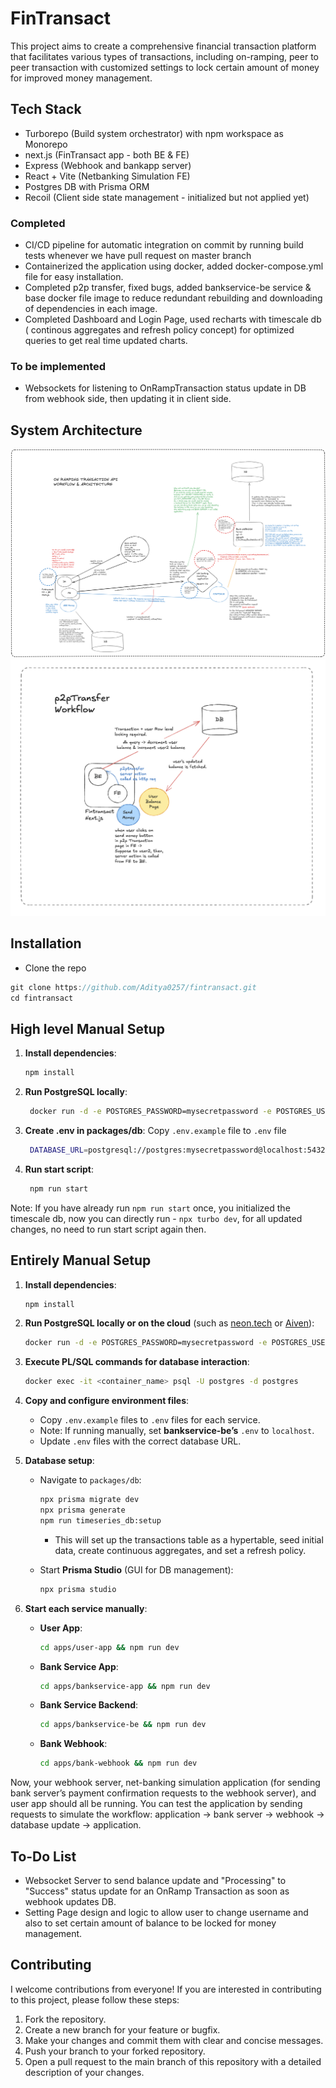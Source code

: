 # FinTransact

This project aims to create a comprehensive financial transaction platform that facilitates various types of transactions, including on-ramping, peer to peer transaction with customized settings to lock certain amount of money for improved money management.

## Tech Stack

- Turborepo (Build system orchestrator) with npm workspace as Monorepo
- next.js (FinTransact app - both BE & FE)
- Express (Webhook and bankapp server)
- React + Vite (Netbanking Simulation FE)
- Postgres DB with Prisma ORM
- Recoil (Client side state management - initialized but not applied yet)

### Completed

- CI/CD pipeline for automatic integration on commit by running build tests whenever we have pull request on master branch
- Containerized the application using docker, added docker-compose.yml file for easy installation.
- Completed p2p transfer, fixed bugs, added bankservice-be service & base docker file image to reduce redundant rebuilding and downloading of dependencies in each image.
- Completed Dashboard and Login Page, used recharts with timescale db ( continous aggregates and refresh policy concept) for optimized queries to get real time updated charts.

### To be implemented

- Websockets for listening to OnRampTransaction status update in DB from webhook side, then updating it in client side.

## System Architecture

![OnRamping System Architecture & Workflow](https://github.com/Aditya0257/fintransact/blob/master/onRampTransc_lightmode_img.png)
![Peer to Peer (p2p) Workflow](https://github.com/Aditya0257/fintransact/blob/master/p2pTransferWorkflow.png)

## Installation

- Clone the repo

```jsx
git clone https://github.com/Aditya0257/fintransact.git
cd fintransact
```

## High level Manual Setup

1. **Install dependencies**:

    ```bash
    npm install
    ```

2. **Run PostgreSQL locally**:

   ```bash
    docker run -d -e POSTGRES_PASSWORD=mysecretpassword -e POSTGRES_USER=postgres -e POSTGRES_DB=postgres -p 5432:5432 timescale/timescaledb:latest-pg17
   ```

3. **Create .env in packages/db**:
   Copy `.env.example` file to `.env` file

   ```bash
    DATABASE_URL=postgresql://postgres:mysecretpassword@localhost:5432/postgres
    ```

4. **Run start script**:

   ```bash
    npm run start
    ```

Note: If you have already run `npm run start` once, you initialized the timescale db, now you can directly run - `npx turbo dev`, for all updated changes, no need to run start script again then.

## Entirely Manual Setup

1. **Install dependencies**:

    ```bash
    npm install
    ```

2. **Run PostgreSQL locally or on the cloud** (such as [neon.tech](https://neon.tech) or [Aiven](https://console.aiven.io)):

    ```bash
    docker run -d -e POSTGRES_PASSWORD=mysecretpassword -e POSTGRES_USER=postgres -e POSTGRES_DB=postgres -p 5432:5432 timescale/timescaledb:latest-pg17
    ```

3. **Execute PL/SQL commands for database interaction**:

    ```bash
    docker exec -it <container_name> psql -U postgres -d postgres
    ```

4. **Copy and configure environment files**:
   - Copy `.env.example` files to `.env` files for each service.
   - Note: If running manually, set **bankservice-be’s** `.env` to `localhost`.
   - Update `.env` files with the correct database URL.

5. **Database setup**:
   - Navigate to `packages/db`:

      ```bash
      npx prisma migrate dev
      npx prisma generate
      npm run timeseries_db:setup
      ```

      - This will set up the transactions table as a hypertable, seed initial data, create continuous aggregates, and set a refresh policy.
   - Start **Prisma Studio** (GUI for DB management):

      ```bash
      npx prisma studio
      ```

6. **Start each service manually**:
   - **User App**:

      ```bash
      cd apps/user-app && npm run dev
      ```

   - **Bank Service App**:

      ```bash
      cd apps/bankservice-app && npm run dev
      ```

   - **Bank Service Backend**:

      ```bash
      cd apps/bankservice-be && npm run dev
      ```

   - **Bank Webhook**:

      ```bash
      cd apps/bank-webhook && npm run dev
      ```

Now, your webhook server, net-banking simulation application (for sending bank server’s payment confirmation requests to the webhook server), and user app should all be running. You can test the application by sending requests to simulate the workflow: application -> bank server -> webhook -> database update -> application.

## To-Do List

- Websocket Server to send balance update and "Processing" to "Success" status update for an OnRamp Transaction as soon as webhook updates DB.
- Setting Page design and logic to allow user to change username and also to set certain amount of balance to be locked for money management.

## Contributing

I welcome contributions from everyone! If you are interested in contributing to this project, please follow these steps:

1. Fork the repository.
2. Create a new branch for your feature or bugfix.
3. Make your changes and commit them with clear and concise messages.
4. Push your branch to your forked repository.
5. Open a pull request to the main branch of this repository with a detailed description of your changes.
